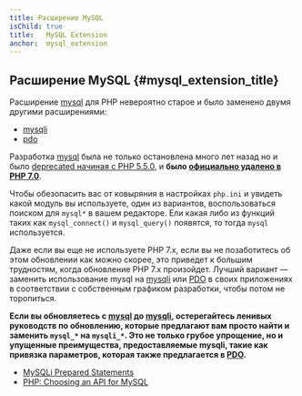 ```yaml
---
title: Расширение MySQL
isChild: true
title:   MySQL Extension
anchor:  mysql_extension
---
```


## Расширение MySQL {#mysql_extension_title}

Расширение [mysql] для PHP невероятно старое и было заменено двумя другими расширениями:

- [mysqli]
- [pdo]

Pазработка [mysql] была не только остановлена много лет назад но и было [deprecated начиная с PHP 5.5.0][mysql_deprecated],
и **было [официально удалено в PHP 7.0][mysql_removed]**.

Чтобы обезопасить вас от ковыряния в настройках `php.ini` и увидеть какой модуль вы используете, один из вариантов,
воспользоваться поиском для `mysql*` в вашем редакторе. Ели какая либо из функций таких как `mysql_connect()` и
`mysql_query()` появятся, то тогда `mysql` используется.

Даже если вы еще не используете PHP 7.x, если вы не позаботитесь об этом обновлении как можно скорее, это приведет к
большим трудностям, когда обновление PHP 7.x произойдет. Лучший вариант — заменить использование mysql на [mysqli] или
[PDO] в своих приложениях в соответствии с собственным графиком разработки, чтобы потом не торопиться.

**Если вы обновляетесь с [mysql] до [mysqli], остерегайтесь ленивых руководств по обновлению, которые предлагают вам
просто найти и заменить `mysql_*` на `mysqli_*`. Это не только грубое упрощение, но и упущенные преимущества,
предоставляемые mysqli, такие как привязка параметров, которая также предлагается в [PDO][pdo].**

- [MySQLi Prepared Statements][mysqli_prepared_statements]
- [PHP: Choosing an API for MySQL][mysql_api]

[mysql]: https://secure.php.net/mysqli
[mysql_deprecated]: https://secure.php.net/migration55.deprecated
[mysql_removed]: https://secure.php.net/manual/migration70.removed-exts-sapis.php
[mysqli]: https://secure.php.net/mysqli
[pdo]: https://secure.php.net/pdo
[mysql_api]: https://secure.php.net/mysqlinfo.api.choosing
[mysqli_prepared_statements]: https://websitebeaver.com/prepared-statements-in-php-mysqli-to-prevent-sql-injection
